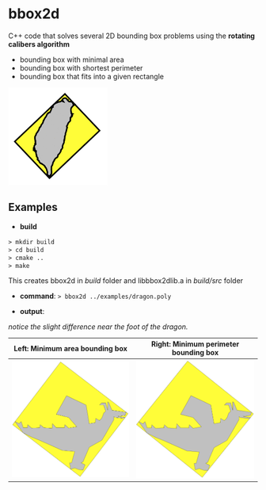 # bbox2d
C++ code that solves several 2D bounding box problems using the **rotating calibers algorithm**
  - bounding box with minimal area
  - bounding box with shortest perimeter
  - bounding box that fits into a given rectangle

<img width="200" src="./examples/tw.gif">

## Examples
  - **build**
  ```
  > mkdir build
  > cd build
  > cmake ..
  > make
  ```
  
  This creates bbox2d in _build_ folder and libbbox2dlib.a in _build/src_ folder
  
  - **command**: 
  `> bbox2d ../examples/dragon.poly`

  - **output**:
  
_notice the slight difference near the foot of the dragon._

| Left: Minimum area bounding box        | Right: Minimum perimeter bounding box           | 
| ------------- |:-------------:|
| <img width=450 src="./examples/dragon-min-area.png">      | <img width=450 src="./examples/dragon-min-perimeter.png"> |







